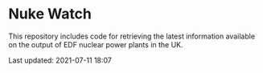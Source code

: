 # Nuke Watch

This repository includes code for retrieving the latest information available on the output of EDF nuclear power plants in the UK.

Last updated: 2021-07-11 18:07